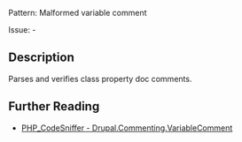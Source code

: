 Pattern: Malformed variable comment

Issue: -

## Description

Parses and verifies class property doc comments.

## Further Reading

* [PHP_CodeSniffer - Drupal.Commenting.VariableComment](https://git.drupalcode.org/project/coder/-/tree/8.3.x/coder_sniffer/Drupal/Sniffs/Commenting/VariableCommentSniff.php)